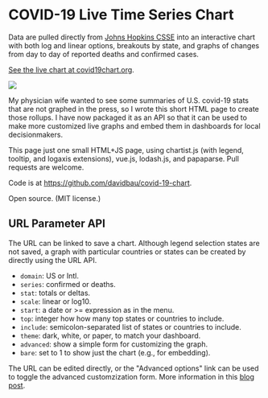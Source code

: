 COVID-19 Live Time Series Chart
===============================

Data are pulled directly from
<a href="https://github.com/CSSEGISandData/COVID-19">Johns Hopkins CSSE</a>
into an interactive chart with both log and linear options,
breakouts by state, and graphs of changes from day to day of
reported deaths and confirmed cases.

<a href="https://covid19chart.org">See the live chart at
covid19chart.org</a>.

<img src="http://covid19chart.org/image/covid19chart_site_image.png">

My physician wife wanted to see some summaries of U.S. covid-19
stats that are not graphed in the press, so I wrote this short HTML
page to create those rollups.  I have now packaged it as an API
so that it can be used to make more customized live graphs and
embed them in dashboards for local decisionmakers.

This page just one small HTML+JS page, using chartist.js
(with legend, tooltip, and logaxis extensions), vue.js, lodash.js,
and papaparse.  Pull requests are welcome.

Code is at <a href="https://github.com/davidbau/covid-19-chart">
https://github.com/davidbau/covid-19-chart</a>.

Open source. (MIT license.)

URL Parameter API
-----------------

The URL can be linked to save a chart.  Although legend selection states
are not saved, a graph with particular countries or states can be
created by directly using the URL API.

* `domain`: US or Intl.
* `series`: confirmed or deaths.
* `stat`: totals or deltas.
* `scale`: linear or log10.
* `start`: a date or >= expression as in the menu.
* `top`: integer how how many top states or countries to include.
* `include`: semicolon-separated list of states or countries to include.
* `theme`: dark, white, or paper, to match your dashboard.
* `advanced`: show a simple form for customizing the graph.
* `bare`: set to 1 to show just the chart (e.g., for embedding).

The URL can be edited directly, or the "Advanced options" link can be
used to toggle the advanced customzization form.   More information in
this <a href="http://davidbau.com/archives/2020/03/25/covid19_chart_api.html">blog post</a>.

